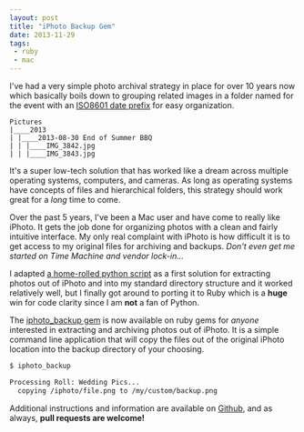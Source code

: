 ```yaml
---
layout: post
title: "iPhoto Backup Gem"
date: 2013-11-29
tags:
 - ruby
 - mac
---
```


I've had a very simple photo archival strategy in place for over 10 years now which basically boils down to grouping related images in a folder named for the event with an [ISO8601 date prefix](http://en.wikipedia.org/wiki/ISO_8601) for easy organization.

```
Pictures
|____2013
| |____2013-08-30 End of Summer BBQ
| | |____IMG_3842.jpg
| | |____IMG_3843.jpg
```

It's a super low-tech solution that has worked like a dream across multiple operating systems, computers, and cameras.  As long as operating systems have concepts of files and hierarchical folders, this strategy should work great for a *long* time to come.

Over the past 5 years, I've been a Mac user and have come to really like iPhoto.  It gets the job done for organizing photos with a clean and fairly intuitive interface.  My only real complaint with iPhoto is how difficult it is to get access to my original files for archiving and backups.  *Don't even get me started on Time Machine and vendor lock-in...*

I adapted [a home-rolled python script](https://github.com/wireframe/dotfiles/blob/628b982d9fc4e7b4cc9e6ca806cae81b541f9bbd/home/bin/iphoto_export.py) as a first solution for extracting photos out of iPhoto and into my standard directory structure and it worked relatively well, but I finally got around to porting it to Ruby which is a **huge** win for code clarity since I am **not** a fan of Python.

The [iphoto_backup gem](https://github.com/wireframe/iphoto_backup) is now available on ruby gems for *anyone* interested in extracting and archiving photos out of iPhoto.  It is a simple command line application that will copy the files out of the original iPhoto location into the backup directory of your choosing.

```bash
$ iphoto_backup

Processing Roll: Wedding Pics...
  copying /iphoto/file.png to /my/custom/backup.png
```

Additional instructions and information are available on [Github](https://github.com/wireframe/iphoto_backup), and as always, **pull requests are welcome!**
